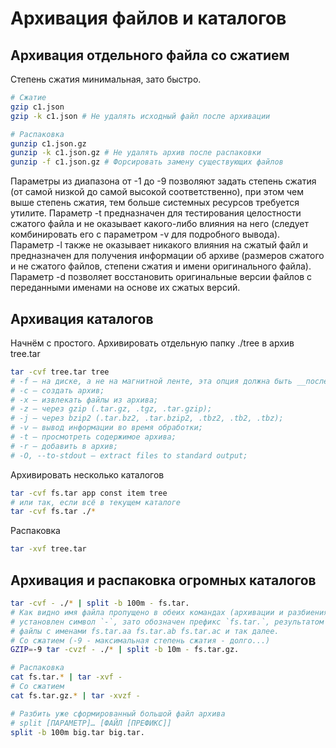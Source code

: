 # Архивация файлов и каталогов

## Архивация отдельного файла со сжатием

Степень сжатия минимальная, зато быстро.

```sh
# Сжатие
gzip c1.json
gzip -k c1.json # Не удалять исходный файл после архивации

# Распаковка
gunzip c1.json.gz
gunzip -k c1.json.gz # Не удалять архив после распаковки
gunzip -f c1.json.gz # Форсировать замену существующих файлов
```

Параметры из диапазона от -1 до -9 позволяют задать степень сжатия (от самой
низкой до самой высокой соответственно), при этом чем выше степень сжатия, тем
больше системных ресурсов требуется утилите. Параметр -t предназначен для
тестирования целостности сжатого файла и не оказывает какого-либо влияния на
него (следует комбинировать его с параметром -v для подробного вывода).
Параметр -l также не оказывает никакого влияния на сжатый файл и предназначен
для получения информации об архиве (размеров сжатого и не сжатого файлов,
степени сжатия и имени оригинального файла). Параметр -d позволяет восстановить
оригинальные версии файлов с переданными именами на основе их сжатых версий.


## Архивация каталогов

Начнём с простого. Архивировать отдельную папку ./tree в архив tree.tar

```sh
tar -cvf tree.tar tree
# -f — на диске, а не на магнитной ленте, эта опция должна быть __последней__ при указании имени архива;
# -c — создать архив;
# -x — извлекать файлы из архива;
# -z — через gzip (.tar.gz, .tgz, .tar.gzip);
# -j — через bzip2 (.tar.bz2, .tar.bzip2, .tbz2, .tb2, .tbz);
# -v — вывод информации во время обработки;
# -t — просмотреть содержимое архива;
# -r — добавить в архив;
# -O, --to-stdout — extract files to standard output;
```

Архивировать несколько каталогов

```sh
tar -cvf fs.tar app const item tree
# или так, если всё в текущем каталоге
tar -cvf fs.tar ./*
```

Распаковка

```sh
tar -xvf tree.tar
```


## Архивация и распаковка огромных каталогов

```sh
tar -cvf - ./* | split -b 100m - fs.tar.
# Как видно имя файла пропущено в обеих командах (архивации и разбиения)
# установлен символ `-`, зато обозначен префикс `fs.tar.`, результатом будут
# файлы с именами fs.tar.aa fs.tar.ab fs.tar.ac и так далее.
# Со сжатием (-9 - максимальная степень сжатия - долго...)
GZIP=-9 tar -cvzf - ./* | split -b 10m - fs.tar.gz.

# Распаковка
cat fs.tar.* | tar -xvf -
# Со сжатием
cat fs.tar.gz.* | tar -xvzf -

# Разбить уже сформированный большой файл архива
# split [ПАРАМЕТР]… [ФАЙЛ [ПРЕФИКС]]
split -b 100m big.tar big.tar.
```
